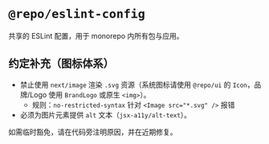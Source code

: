 # `@repo/eslint-config`

共享的 ESLint 配置，用于 monorepo 内所有包与应用。

## 约定补充（图标体系）

- 禁止使用 `next/image` 渲染 `.svg` 资源（系统图标请使用 `@repo/ui` 的 `Icon`，品牌/Logo 使用 `BrandLogo` 或原生 `<img>`）。
  - 规则：`no-restricted-syntax` 针对 `<Image src="*.svg" />` 报错
- 必须为图片元素提供 `alt` 文本（`jsx-a11y/alt-text`）。

如需临时豁免，请在代码旁注明原因，并在近期修复。
